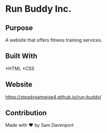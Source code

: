 # Run Buddy Inc.

## Purpose
A website that offers fitness training services.

## Built With
*HTML
*CSS

## Website
https://steadysamwise4.github.io/run-buddy/

## Contribution
Made with ❤️ by Sam Davenport
